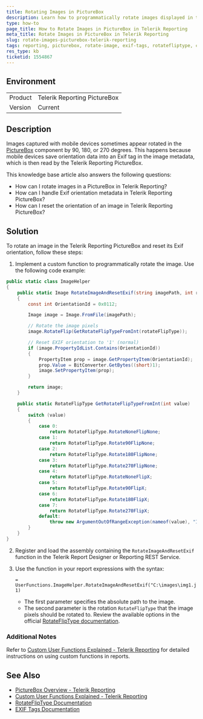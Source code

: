 ```yaml
---
title: Rotating Images in PictureBox
description: Learn how to programmatically rotate images displayed in the PictureBox of Telerik Reporting when they are rotated due to device orientation metadata.
type: how-to
page_title: How to Rotate Images in PictureBox in Telerik Reporting
meta_title: Rotate Images in PictureBox in Telerik Reporting
slug: rotate-images-picturebox-telerik-reporting
tags: reporting, picturebox, rotate-image, exif-tags, rotatefliptype, custom-function
res_type: kb
ticketid: 1554867
---
```


## Environment

<table>
<tbody>
<tr>
<td>Product</td>
<td>Telerik Reporting PictureBox</td>
</tr>
<tr>
<td>Version</td>
<td>Current</td>
</tr>
</tbody>
</table>

## Description

Images captured with mobile devices sometimes appear rotated in the [PictureBox](https://docs.telerik.com/reporting/designing-reports/item-types/reportitems/picture-box) component by 90, 180, or 270 degrees. This happens because mobile devices save orientation data into an Exif tag in the image metadata, which is then read by the Telerik Reporting PictureBox.

This knowledge base article also answers the following questions:
- How can I rotate images in a PictureBox in Telerik Reporting?
- How can I handle Exif orientation metadata in Telerik Reporting PictureBox?
- How can I reset the orientation of an image in Telerik Reporting PictureBox?

## Solution

To rotate an image in the Telerik Reporting PictureBox and reset its Exif orientation, follow these steps:

1. Implement a custom function to programmatically rotate the image. Use the following code example:

```csharp
public static class ImageHelper
{
    public static Image RotateImageAndResetExif(string imagePath, int rotateFlipType)
    {
        const int OrientationId = 0x0112;

        Image image = Image.FromFile(imagePath);

        // Rotate the image pixels
        image.RotateFlip(GetRotateFlipTypeFromInt(rotateFlipType));

        // Reset EXIF orientation to '1' (normal)
        if (image.PropertyIdList.Contains(OrientationId))
        {
            PropertyItem prop = image.GetPropertyItem(OrientationId);
            prop.Value = BitConverter.GetBytes((short)1);
            image.SetPropertyItem(prop);
        }

        return image;
    }

    public static RotateFlipType GetRotateFlipTypeFromInt(int value)
    {
        switch (value)
        {
            case 0:
                return RotateFlipType.RotateNoneFlipNone;
            case 1:
                return RotateFlipType.Rotate90FlipNone;
            case 2:
                return RotateFlipType.Rotate180FlipNone;
            case 3:
                return RotateFlipType.Rotate270FlipNone;
            case 4:
                return RotateFlipType.RotateNoneFlipX;
            case 5:
                return RotateFlipType.Rotate90FlipX;
            case 6:
                return RotateFlipType.Rotate180FlipX;
            case 7:
                return RotateFlipType.Rotate270FlipX;
            default:
                throw new ArgumentOutOfRangeException(nameof(value), "Invalid rotation value");
        }
    }
}
```

2. Register and load the assembly containing the `RotateImageAndResetExif` function in the Telerik Report Designer or Reporting REST Service.

3. Use the function in your report expressions with the syntax:

   ```
   = UserFunctions.ImageHelper.RotateImageAndResetExif("C:\images\img1.jpg", 1)
   ```

   - The first parameter specifies the absolute path to the image.
   - The second parameter is the rotation `RotateFlipType` that the image pixels should be rotated to. Review the available options in the official [RotateFlipType documentation](https://learn.microsoft.com/en-us/dotnet/api/system.drawing.rotatefliptype?view=windowsdesktop-9.0).

### Additional Notes
Refer to [Custom User Functions Explained - Telerik Reporting](https://docs.telerik.com/reporting/designing-reports/connecting-to-data/expressions/extending-expressions/user-functions) for detailed instructions on using custom functions in reports.

## See Also

- [PictureBox Overview - Telerik Reporting](https://docs.telerik.com/reporting/designing-reports/item-types/reportitems/picture-box)
- [Custom User Functions Explained - Telerik Reporting](https://docs.telerik.com/reporting/designing-reports/connecting-to-data/expressions/extending-expressions/user-functions)
- [RotateFlipType Documentation](https://learn.microsoft.com/en-us/dotnet/api/system.drawing.rotatefliptype?view=windowsdesktop-9.0)
- [EXIF Tags Documentation](https://exiftool.org/TagNames/EXIF.html)
